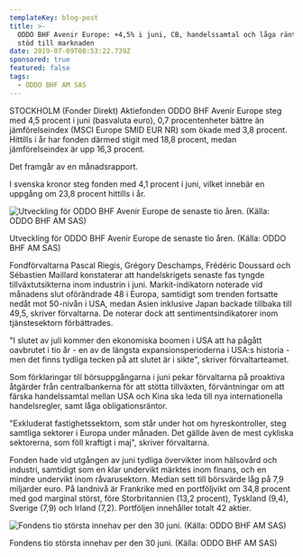 ```yaml
---
templateKey: blog-post
title: >-
  ODDO BHF Avenir Europe: +4,5% i juni, CB, handelssamtal och låga räntor gav
  stöd till marknaden
date: 2019-07-09T08:53:22.739Z
sponsored: true
featured: false
tags:
  - ODDO BHF AM SAS
---
```

STOCKHOLM (Fonder Direkt) Aktiefonden ODDO BHF Avenir Europe steg med 4,5 procent i juni (basvaluta euro), 0,7 procentenheter bättre än jämförelseindex (MSCI Europe SMID EUR NR) som ökade med 3,8 procent. Hittills i år har fonden därmed stigit med 18,8 procent, medan jämförelseindex är upp 16,3 procent.



Det framgår av en månadsrapport.



I svenska kronor steg fonden med 4,1 procent i juni, vilket innebär en uppgång om 23,8 procent hittills i år.

![Utveckling för ODDO BHF Avenir Europe de senaste tio åren. (Källa: ODDO BHF AM SAS)](/img/oddo9jul.png)

<span class="image-caption">Utveckling för ODDO BHF Avenir Europe de senaste tio åren. (Källa: ODDO BHF AM SAS)</span>

Fondförvaltarna Pascal Riegis, Grégory Deschamps, Frédéric Doussard och Sébastien Maillard konstaterar att handelskrigets senaste fas tyngde tillväxtutsikterna inom industrin i juni. Markit-indikatorn noterade vid månadens slut oförändrade 48 i Europa, samtidigt som trenden fortsatte nedåt mot 50-nivån i USA, medan Asien inklusive Japan backade tillbaka till 49,5, skriver förvaltarna. De noterar dock att sentimentsindikatorer inom tjänstesektorn förbättrades.



"I slutet av juli kommer den ekonomiska boomen i USA att ha pågått oavbrutet i tio år - en av de längsta expansionsperioderna i USA:s historia - men det finns tydliga tecken på att slutet är i sikte", skriver förvaltarteamet.



Som förklaringar till börsuppgångarna i juni pekar förvaltarna på proaktiva åtgärder från centralbankerna för att stötta tillväxten, förväntningar om att färska handelssamtal mellan USA och Kina ska leda till nya internationella handelsregler, samt låga obligationsräntor.



"Exkluderat fastighetssektorn, som står under hot om hyreskontroller, steg samtliga sektorer i Europa under månaden. Det gällde även de mest cykliska sektorerna, som föll kraftigt i maj", skriver förvaltarna.



Fonden hade vid utgången av juni tydliga övervikter inom hälsovård och industri, samtidigt som en klar undervikt märktes inom finans, och en mindre undervikt inom råvarusektorn. Median sett till börsvärde låg på 7,9 miljarder euro. På landnivå är Frankrike med en portföljvikt om 34,8 procent med god marginal störst, före Storbritannien (13,2 procent), Tyskland (9,4), Sverige (7,9) och Irland (7,2). Portföljen innehåller totalt 42 aktier.

![Fondens tio största innehav per den 30 juni. (Källa: ODDO BHF AM SAS)](/img/oddo9jul2.png)

<span class="image-caption">Fondens tio största innehav per den 30 juni. (Källa: ODDO BHF AM SAS)</span>
